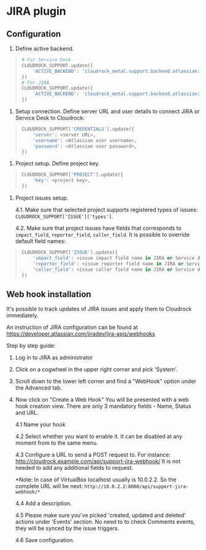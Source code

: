 # JIRA plugin

## Configuration

1. Define active backend.

> ``` python
> # For Service Desk
> CLOUDROCK_SUPPORT.update({
>     'ACTIVE_BACKEND': 'cloudrock_metal.support.backend.atlassian:ServiceDeskBackend',
> })
> # For JIRA
> CLOUDROCK_SUPPORT.update({
>     'ACTIVE_BACKEND': 'cloudrock_metal.support.backend.atlassian:JiraBackend',
> })
> ```

1. Setup connection. Define server URL and user details to connect JIRA
    or Service Desk to Cloudrock:

> ``` python
> CLOUDROCK_SUPPORT['CREDENTIALS'].update({
>     'server': <server URL>,
>     'username': <Atlassian user username>,
>     'password': <Atlassian user password>,
> })
> ```

1. Project setup. Define project key.

> ``` python
> CLOUDROCK_SUPPORT['PROJECT'].update({
>     'key': <project key>,
> })
> ```

1. Project issues setup.

    4.1. Make sure that selected project supports registered types of issues: `CLOUDROCK_SUPPORT['ISSUE']['types']`.

    4.2. Make sure that project issues have fields that corresponds to
    `impact_field`, `reporter_field`, `caller_field`. It is
    possible to override default field names:

> ``` python
> CLOUDROCK_SUPPORT['ISSUE'].update({
>     'impact_field': <issue impact field name in JIRA or Service desk>,
>     'reporter_field': <issue reporter field name in JIRA or Service desk>,
>     'caller_field': <issue caller field name in JIRA or Service desk>,
> })
> ```

## Web hook installation

It's possible to track updates of JIRA issues and apply them to Cloudrock
immediately.

An instruction of JIRA configuration can be found at
<https://developer.atlassian.com/jiradev/jira-apis/webhooks>

Step by step guide:

1. Log in to JIRA as administrator

1. Click on a cogwheel in the upper right corner and pick 'System'.

1. Scroll down to the lower left corner and find a "WebHook" option under the Advanced tab.

1. Now click on "Create a Web Hook" You will be presented with a web
    hook creation view. There are only 3 mandatory fields - Name, Status and URL.

    4.1 Name your hook

    4.2 Select whether you want to enable it. It can be disabled at any
    moment from to the same menu.

    4.3 Configure a URL to send a POST request to. For instance:
    <http://cloudrock.example.com/api/support-jira-webhook/> It is not needed
    to add any additional fields to request.

    *Note: In case of VirtualBox localhost usually is 10.0.2.2. So the
    complete URL will be next:
    `http://10.0.2.2:8000/api/support-jira-webhook/*`

    4.4 Add a description.

    4.5 Please make sure you've picked 'created, updated and deleted' actions under 'Events' section. No need to to check Comments events, they will be synced by the issue triggers.

    4.6 Save configuration.

